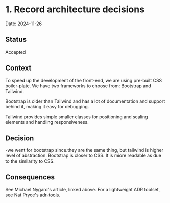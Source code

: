 # 1. Record architecture decisions

Date: 2024-11-26

## Status

Accepted

## Context

To speed up the development of the front-end, we are using pre-built CSS boiler-plate. We have two frameworks to choose from: Bootstrap and Tailwind.

Bootstrap is older than Tailwind and has a lot of documentation and support behind it, making it easy for debugging.

Tailwind provides simple smaller classes for positioning and scaling elements and handling responsiveness.

## Decision

-we went for bootstrap since.they are the same thing, but tailwind is higher level of abstraction. Bootstrap is closer to CSS. It is miore readable as due to the similarity to CSS.

## Consequences

See Michael Nygard's article, linked above. For a lightweight ADR toolset, see Nat Pryce's [adr-tools](https://github.com/npryce/adr-tools).
